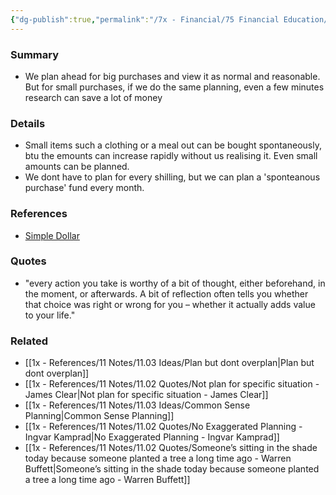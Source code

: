 ```yaml
---
{"dg-publish":true,"permalink":"/7x - Financial/75 Financial Education/75.01 Financial Notes/Plan ahead for all spending/","title":"Plan ahead for all spending","noteIcon":"","created":"2023-08-27T12:50:12.002+03:00","updated":"2024-02-14T20:17:37.956+03:00"}
---
```



### Summary
- We plan ahead for big purchases and view it as normal and reasonable. But for small purchases, if we do the same planning, even a few minutes research can save a lot of money

### Details
- Small items such a clothing or a meal out can be bought spontaneously, btu the emounts can increase rapidly without us realising it. Even small amounts can be planned.
- We dont have to plan for every shilling, but we can plan a 'sponteanous purchase' fund every month.

### References
- [Simple Dollar](https://web.archive.org/web/20110902020254/http://www.thesimpledollar.com/)

### Quotes
- "every action you take is worthy of a bit of thought, either beforehand, in the moment, or afterwards. A bit of reflection often tells you whether that choice was right or wrong for you – whether it actually adds value to your life."

### Related
- [[1x - References/11 Notes/11.03 Ideas/Plan but dont overplan\|Plan but dont overplan]]
- [[1x - References/11 Notes/11.02 Quotes/Not plan for specific situation - James Clear\|Not plan for specific situation - James Clear]]
- [[1x - References/11 Notes/11.03 Ideas/Common Sense Planning\|Common Sense Planning]]
- [[1x - References/11 Notes/11.02 Quotes/No Exaggerated Planning - Ingvar Kamprad\|No Exaggerated Planning - Ingvar Kamprad]]
- [[1x - References/11 Notes/11.02 Quotes/Someone’s sitting in the shade today because someone planted a tree a long time ago - Warren Buffett\|Someone’s sitting in the shade today because someone planted a tree a long time ago - Warren Buffett]]